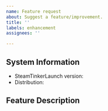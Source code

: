 ```yaml
---
name: Feature request
about: Suggest a feature/improvement.
title: ''
labels: enhancement
assignees: ''

---
```


<!--
Feel free to search through currently open issues to see if someone else has already suggested this feature and to see any corresponding discussion. You can also check the changelog on the wiki to see if this has been addressed in the latest master: https://github.com/frostworx/steamtinkerlaunch/wiki/Changelog
-->

## System Information
- SteamTinkerLaunch version: <!-- e.g. v11.11 -->
- Distribution: <!-- e.g. Arch Linux, SteamOS -->

## Feature Description
<!--
Please give as many details about your desired feature as possible, including any technical details or previous approaches you have tried. If this feature request is related to another issue, feel free to mention that.

If you're willing to or currently planning on working on this feature now or in the near future, please mention so here. 
-->
